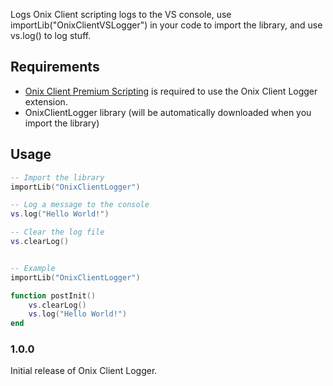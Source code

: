 Logs Onix Client scripting logs to the VS console, use importLib("OnixClientVSLogger") in your code to import the library, and use vs.log() to log stuff.

## Requirements
- [Onix Client Premium Scripting](https://onixclient.com/patreon) is required to use the Onix Client Logger extension.
- OnixClientLogger library (will be automatically downloaded when you import the library)

## Usage

```lua
-- Import the library
importLib("OnixClientLogger")

-- Log a message to the console
vs.log("Hello World!")

-- Clear the log file
vs.clearLog()


-- Example
importLib("OnixClientLogger")

function postInit()
    vs.clearLog()
    vs.log("Hello World!")
end
```


### 1.0.0

Initial release of Onix Client Logger.